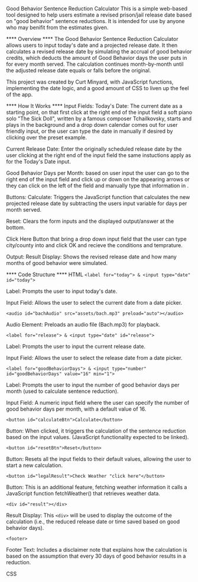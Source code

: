 Good Behavior Sentence Reduction Calculator
This is a simple web-based tool designed to help users estimate a revised prison/jail release date based on "good behavior" sentence reductions. It is intended for use by anyone who may benifit from the estimates given.

**** Overview ****
The Good Behavior Sentence Reduction Calculator allows users to input today's date and a projected release date. It then calculates a revised release date by simulating the accrual of good behavior credits, which deducts the amount of Good Behavior days the user puts in for every month served. The calculation continues month-by-month until the adjusted release date equals or falls before the original.

This project was created by Curt Minyard, with JavaScript functions, implementing the date logic, and a good amount of CSS to liven up the feel of the app.

**** How It Works  ****
Input Fields:
Today's Date: The current date as a starting point, on that first click at the right end of the input field a soft piano solo "The Sick Doll", written by a famous composer Tchailkovsky, starts and plays in the background and a drop down calendar comes out for user friendly input, or the user can type the date in manually if desired by clicking over the preset example.

Current Release Date: Enter the originally scheduled release date by the user clicking at the right end of the input field the same instuctions apply as for the Today's Date input.

Good Behavior Days per Month: based on user input the user can go to the right end of the input field and click up or down on the appearing arrows or they can click on the left of the field and manually type that information in .

Buttons:
Calculate: Triggers the JavaScript function that calculates the new projected release date by subtracting the users input variable for days per month served.

Reset: Clears the form inputs and the displayed output/answer at the bottom.

Click Here Button that bring a drop down input field that the user can type city/county into and click OK and recieve the conditions and temprature.

Output:
Result Display: Shows the revised release date and how many months of good behavior were simulated.

**** Code Structure ****
HTML
`<label for="today"> & <input type="date" id="today">`

Label: Prompts the user to input today's date.

Input Field: Allows the user to select the current date from a date picker.

`<audio id="bachAudio" src="assets/bach.mp3" preload="auto"></audio>`

Audio Element: Preloads an audio file (Bach.mp3) for playback.

`<label for="release"> & <input type="date" id="release">`

Label: Prompts the user to input the current release date.

Input Field: Allows the user to select the release date from a date picker.

`<label for="goodBehaviorDays"> & <input type="number" id="goodBehaviorDays" value="16" min="1">`

Label: Prompts the user to input the number of good behavior days per month (used to calculate sentence reduction).

Input Field: A numeric input field where the user can specify the number of good behavior days per month, with a default value of 16.

`<button id="calculateBtn">Calculate</button>`

Button: When clicked, it triggers the calculation of the sentence reduction based on the input values. (JavaScript functionality expected to be linked).

`<button id="resetBtn">Reset</button>`

Button: Resets all the input fields to their default values, allowing the user to start a new calculation.

`<button id="legalResult">Check Weather "click here"</button>`

Button: This is an additional feature, fetching weather information it calls a JavaScript function fetchWeather() that retrieves weather data.

`<div id="result"></div>`

Result Display: This `<div>` will be used to display the outcome of the calculation (i.e., the reduced release date or time saved based on good behavior days).

`<footer>`

Footer Text: Includes a disclaimer note that explains how the calculation is based on the assumption that every 30 days of good behavior results in a reduction.

CSS